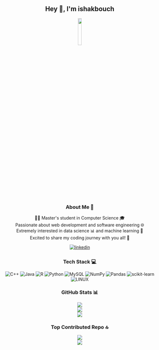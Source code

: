 <div align="center">
 <div>
    <h2 align="center">Hey 👋, I'm ishakbouch</h2>
  </div>
  <img align="center" src="https://avatars.githubusercontent.com/u/137675769?s=400&u=0d14374d831e2a2a098731763dc20450dc539b5b&v=4" style="width:15%" />

 
</div>

<div align="center">
  <h3>About Me 💫</h3>
  <p align="center">
    👨‍💻 Master's student in Computer Science 🎓<br>
    Passionate about web development and software engineering 🌐<br>
    Extremely interested in data science 📊 and machine learning 🤖<br>
    Excited to share my coding journey with you all! 🚀
  </p>

  <a href="https://linkedin.com/in/ishakbouch" target="_blank">
    <img src="https://img.shields.io/badge/linkedin-%231E77B5.svg?style=for-the-badge&logo=linkedin&logoColor=white" alt="linkedin" style="margin-bottom: 5px;" />
  </a>
</div>

<div align="center">
  <h3>Tech Stack 💻</h3>

![C++](https://img.shields.io/badge/c++-%2300599C.svg?style=for-the-badge&logo=c%2B%2B&logoColor=white) ![Java](https://img.shields.io/badge/java-%23ED8B00.svg?style=for-the-badge&logo=java&logoColor=white) ![R](https://img.shields.io/badge/r-%23276DC3.svg?style=for-the-badge&logo=r&logoColor=white) ![Python](https://img.shields.io/badge/python-3670A0?style=for-the-badge&logo=python&logoColor=ffdd54) ![MySQL](https://img.shields.io/badge/mysql-%2300f.svg?style=for-the-badge&logo=mysql&logoColor=white) ![NumPy](https://img.shields.io/badge/numpy-%23013243.svg?style=for-the-badge&logo=numpy&logoColor=white) ![Pandas](https://img.shields.io/badge/pandas-%23150458.svg?style=for-the-badge&logo=pandas&logoColor=white) ![scikit-learn](https://img.shields.io/badge/scikit--learn-%23F7931E.svg?style=for-the-badge&logo=scikit-learn&logoColor=white) ![LINUX](https://img.shields.io/badge/Linux-FCC624?style=for-the-badge&logo=linux&logoColor=black)

<div >
  <h3>GitHub Stats 📊</h3>
  <p align="center">
    <img src="https://github-readme-stats.vercel.app/api?username=ishakbouch&theme=dark&hide_border=false&include_all_commits=false&count_private=false" /><br>
    <img  src="https://github-readme-streak-stats.herokuapp.com/?user=ishakbouch&theme=dark&hide_border=false" /><br>
    <img  src="https://github-readme-stats.vercel.app/api/top-langs/?username=ishakbouch&theme=dark&hide_border=false&include_all_commits=false&count_private=false&layout=compact" />
  </p>
</div>



<div align="center" >
  <h3>Top Contributed Repo 🔝</h3>
  <img src="https://github-contributor-stats.vercel.app/api?username=ishakbouch&limit=5&theme=dark&combine_all_yearly_contributions=true" />
</div>


<div align="center">
  <img src="https://visitcount.itsvg.in/api?id=ishakbouch&icon=0&color=0" />
</div>
